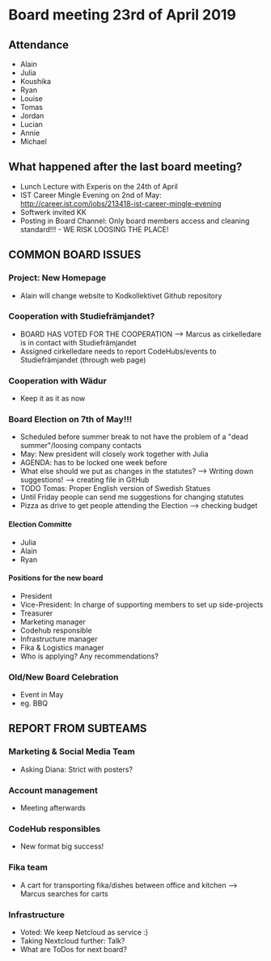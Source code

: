 # Board meeting 23rd of April 2019
## Attendance
- Alain
- Julia
- Koushika
- Ryan
- Louise
- Tomas
- Jordan
- Lucian
- Annie
- Michael

## What happened after the last board meeting? 
- Lunch Lecture with Experis on the 24th of April
- IST Career Mingle Evening on 2nd of May: http://career.ist.com/jobs/213418-ist-career-mingle-evening
- Softwerk invited KK
- Posting in Board Channel: Only board members access and cleaning standard!!! - WE RISK LOOSING THE PLACE!

## COMMON BOARD ISSUES
### Project: New Homepage
- Alain will change website to Kodkollektivet Github repository

### Cooperation with Studiefrämjandet?
- BOARD HAS VOTED FOR THE COOPERATION --> Marcus as cirkelledare is in contact with Studiefrämjandet
- Assigned cirkelledare needs to report CodeHubs/events to Studiefrämjandet (through web page)

### Cooperation with Wädur
- Keep it as it as now

### Board Election on 7th of May!!!
- Scheduled before summer break to not have the problem of a "dead summer"/loosing company contacts
- May: New president will closely work together with Julia
- AGENDA: has to be locked one week before
- What else should we put as changes in the statutes? --> Writing down suggestions! --> creating file in GitHub
- TODO Tomas: Proper English version of Swedish Statues
- Until Friday people can send me suggestions for changing statutes
- Pizza as drive to get people attending the Election --> checking budget

#### Election Committe
- Julia
- Alain
- Ryan

#### Positions for the new board
- President
- Vice-President: In charge of supporting members to set up side-projects
- Treasurer
- Marketing manager
- Codehub responsible
- Infrastructure manager
- Fika & Logistics manager
- Who is applying? Any recommendations?

### Old/New Board Celebration
- Event in May
- eg. BBQ

## REPORT FROM SUBTEAMS
### Marketing & Social Media Team
- Asking Diana: Strict with posters?

### Account management
- Meeting afterwards

### CodeHub responsibles
- New format big success!

### Fika team
- A cart for transporting fika/dishes between office and kitchen --> Marcus searches for carts

### Infrastructure
- Voted: We keep Netcloud as service :)
- Taking Nextcloud further: Talk?
- What are ToDos for next board?
